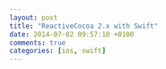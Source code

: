 ```yaml
---
layout: post
title: "ReactiveCocoa 2.x with Swift"
date: 2014-07-02 09:57:10 +0100
comments: true
categories: [ios, swift]
---
```

